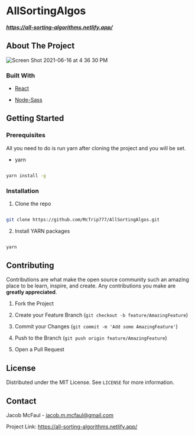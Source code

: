 
# AllSortingAlgos

***https://all-sorting-algorithms.netlify.app/***

## About The Project

![Screen Shot 2021-06-16 at 4 36 30 PM](https://user-images.githubusercontent.com/44535342/122305872-c2ad9600-cec4-11eb-818e-4ca19fce4ca7.png)

### Built With  

*  [React](https://create-react-app.dev/docs/getting-started/)

*  [Node-Sass](https://www.npmjs.com/package/node-sass)

<!-- GETTING STARTED -->

## Getting Started
  
### Prerequisites

All you need to do is run yarn after cloning the project and you will be set.

* yarn

```sh

yarn install -g

```

  

### Installation

1. Clone the repo

```sh

git clone https://github.com/McTrip777/AllSortingAlgos.git

```

2. Install YARN packages

```sh

yarn

```

<!-- CONTRIBUTING -->

## Contributing

  

Contributions are what make the open source community such an amazing place to be learn, inspire, and create. Any contributions you make are **greatly appreciated**.

  

1. Fork the Project

2. Create your Feature Branch (`git checkout -b feature/AmazingFeature`)

3. Commit your Changes (`git commit -m 'Add some AmazingFeature'`)

4. Push to the Branch (`git push origin feature/AmazingFeature`)

5. Open a Pull Request

<!-- LICENSE -->

## License

Distributed under the MIT License. See `LICENSE` for more information.

<!-- CONTACT -->

## Contact

Jacob McFaul - jacob.m.mcfaul@gmail.com

Project Link: https://all-sorting-algorithms.netlify.app/

